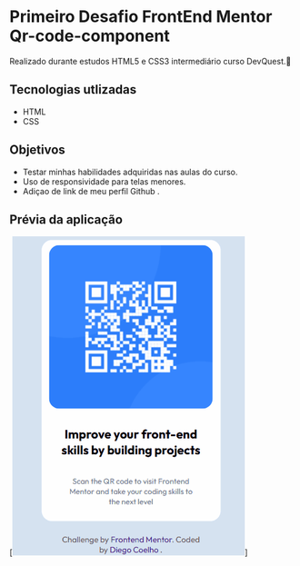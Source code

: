 # Primeiro Desafio FrontEnd Mentor Qr-code-component 
Realizado durante estudos HTML5 e CSS3 intermediário curso DevQuest.🚀


## Tecnologias utlizadas
- HTML
- CSS

## Objetivos
- Testar minhas habilidades adquiridas nas aulas do curso.
- Uso de responsividade para telas menores.
- Adiçao de link de meu perfil Github .
## Prévia da aplicação

[<img src="./imagens/qr.gif" alt="gif tela">]


